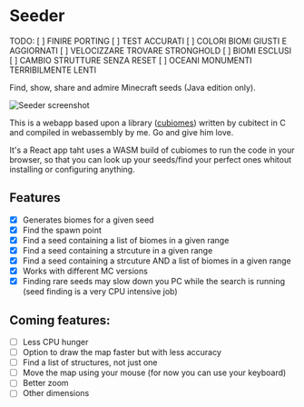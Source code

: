 # Seeder

TODO:
[ ] FINIRE PORTING
[ ] TEST ACCURATI
[ ] COLORI BIOMI GIUSTI E AGGIORNATI
[ ] VELOCIZZARE TROVARE STRONGHOLD
[ ] BIOMI ESCLUSI
[ ] CAMBIO STRUTTURE SENZA RESET
[ ] OCEANI MONUMENTI TERRIBILMENTE LENTI

Find, show, share and admire Minecraft seeds (Java edition only).

![Seeder screenshot](https://i.ibb.co/37Qptpq/seeder.png)

This is a webapp based upon a library ([cubiomes](https://github.com/Cubitect/cubiomes))
written by cubitect in C and compiled in webassembly by me.
Go and give him love.

It's a React app taht uses a WASM build of cubiomes to run the code in your browser, so that you
can look up your seeds/find your perfect ones whitout installing or configuring anything.

## Features

- [x] Generates biomes for a given seed
- [x] Find the spawn point
- [x] Find a seed containing a list of biomes in a given range
- [x] Find a seed containing a strcuture in a given range
- [x] Find a seed containing a strcuture AND a list of biomes in a given range
- [x] Works with different MC versions
- [x] Finding rare seeds may slow down you PC while the search is running (seed finding is a very CPU intensive job)

## Coming features:
- [ ] Less CPU hunger
- [ ] Option to draw the map faster but with less accuracy
- [ ] Find a list of structures, not just one
- [ ] Move the map using your mouse (for now you can use your keyboard)
- [ ] Better zoom
- [ ] Other dimensions
